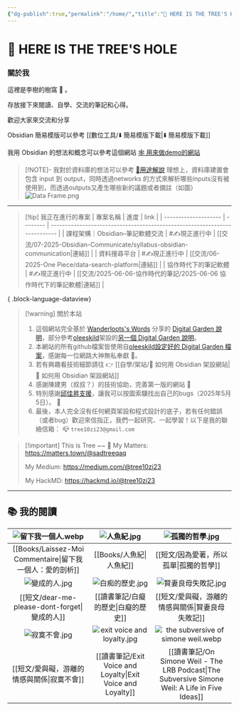 ```yaml
---
{"dg-publish":true,"permalink":"/home/","title":"🌲 HERE IS THE TREE'S HOLE","tags":["DigitalGarden","obsidian","self_learing","website_design","gardenEntry"],"noteIcon":"3","created":"2025-05-04T16:52:57.499+08:00","updated":"2025-06-02T21:02:04.161+08:00"}
---
```



# 🌲 HERE IS THE TREE'S HOLE





### 關於我

這裡是李樹的樹窩 🏡 。

存放接下來閱讀、自學、交流的筆記和心得。

歡迎大家來交流和分享

Obsidian 簡易模版可以參考 [[數位工具/⬇️ 簡易模版下載\|⬇️ 簡易模版下載]]

我用 Obsidian 的想法和概念可以參考這個網站 [🕸️ 用來做demo的網站](https://dataframe-example.netlify.app)

> [!NOTE]- 我對於資料庫的想法可以參考 [🧪用途解說](https://dataframe-example.netlify.app/🧪%20用途解說/)
> 理想上，資料庫建置會包含 input 到 output，同時透過networks 的方式來解析哪些inputs沒有被使用到，而透過outputs又產生哪些新的議題或者備註（如圖）
> ![Data Frame.png](/img/user/img/Data%20Frame.png)


---


> [!tip] 我正在進行的專案
>  | 專案名稱                 | 進度       | link                                                                       |
> | -------------------- | -------- | -------------------------------------------------------------------------- |
> | 課程架構｜Obsidian–筆記軟體交流 | #✍️現正進行中 | [[交流/07-2025-Obsidian-Communicate/syllabus-obsidian-communication\|連結]] |
> | 資料搜尋平台               | #✍️現正進行中 | [[交流/06-2025-One Piece/data-search-platform\|連結]]                       |
> | 協作時代下的筆記軟體           | #✍️現正進行中 | [[交流/2025-06-06-協作時代的筆記/2025-06-06 協作時代下的筆記軟體\|連結]]                     |
> 
{ .block-language-dataview}



> [!warning] 關於本站
> 1. 這個網站完全基於 [Wanderloots's Words](https://wanderloots.xyz/) 分享的 [Digital Garden 說明](https://wanderloots.xyz/digital-garden/tutorials/how-to-publish-obsidian-notes-website-for-free-digital-garden-or-blog/)，部分參考[oleeskild](https://github.com/oleeskild/obsidian-digital-garden)架設的[另一個 Digital Garden 說明](https://dg-docs.ole.dev/)。 
> 2. 本網站的所有github檔案皆使用自[oleeskild設定好的 Digital Garden 檔案](https://github.com/oleeskild/digitalgarden)，感謝每一位網路大神無私奉獻 🙏。   
> 3. 若有興趣看技術細節請往 👉 [[自學/架站/🔖 如何用 Obsidian 架設網站\|🔖 如何用 Obsidian 架設網站]]
> 4. 感謝陳建男（叔叔？）的技術協助，完善第一版的網站 🥺
> 5. 特別感謝[邱佳昇支援](https://www.facebook.com/share/p/16YThn4q9h/)，讓我可以按圖索驥找出自己的bugs（2025年5月5日）。 🥳
> 6. 最後，本人完全沒有任何網頁架設和程式設計的底子，若有任何錯誤（或者bug）歡迎來信指正，我們一起研究、一起學習！以下是我的聯絡信箱：
>    📪 `tree10zi23@gmail.com`




> [!important] This is Tree ~~ 🎄
> My Matters: https://matters.town/@sadtreeqaq
> 
> My Medium: https://medium.com/@tree10zi23
> 
> My HackMD: https://hackmd.io/@tree10zi23


---

## 📚 我的閱讀



|             ![留下我一個人.webp](/img/user/img/%E7%95%99%E4%B8%8B%E6%88%91%E4%B8%80%E5%80%8B%E4%BA%BA.webp)             |          ![人魚紀.jpg](/img/user/img/%E4%BA%BA%E9%AD%9A%E7%B4%80.jpg)           |                                     ![孤獨的哲學.jpg](/img/user/img/%E5%AD%A4%E7%8D%A8%E7%9A%84%E5%93%B2%E5%AD%B8.jpg)                                     |
| :--------------------------------------: | :-----------------------------: | :------------------------------------------------------------------------------------: |
| [[Books/Laissez-Moi Commentaire\|留下我一個人：愛的剖析]] |             [[Books/人魚紀\|人魚紀]]             |                                  [[短文/因為愛著，所以孤單\|孤獨的哲學]]                                  |
|              ![變成的人.jpg](/img/user/img/%E8%AE%8A%E6%88%90%E7%9A%84%E4%BA%BA.jpg)               |         ![白痴的歷史.jpg](/img/user/img/%E7%99%BD%E7%97%B4%E7%9A%84%E6%AD%B7%E5%8F%B2.jpg)          |                                    ![賢妻良母失敗記.jpg](/img/user/img/%E8%B3%A2%E5%A6%BB%E8%89%AF%E6%AF%8D%E5%A4%B1%E6%95%97%E8%A8%98.jpg)                                    |
|         [[短文/dear-me-please-dont-forget\|變成的人]]          |            [[讀書筆記/白癡的歷史\|白癡的歷史]]            |                               [[短文/愛與礙，游離的情感與關係\|賢妻良母失敗記]]                                |
|              ![寂寞不會.jpg](/img/user/img/%E5%AF%82%E5%AF%9E%E4%B8%8D%E6%9C%83.jpg)               | ![exit voice and loyalty.jpg](/img/user/img/exit%20voice%20and%20loyalty.jpg) |                        ![the subversive of simone weil.webp](/img/user/img/the%20subversive%20of%20simone%20weil.webp)                         |
|          [[短文/愛與礙，游離的情感與關係\|寂寞不會]]          |   [[讀書筆記/Exit Voice and Loyalty\|Exit Voice and Loyalty]]    | [[讀書筆記/On Simone Weil - The LRB Podcast\|The Subversive Simone Weil: A Life in Five Ideas]] |



